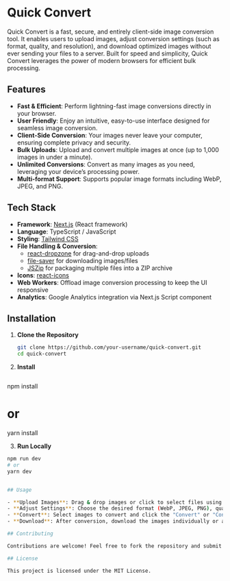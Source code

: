 # Quick Convert

Quick Convert is a fast, secure, and entirely client-side image conversion tool. It enables users to upload images, adjust conversion settings (such as format, quality, and resolution), and download optimized images without ever sending your files to a server. Built for speed and simplicity, Quick Convert leverages the power of modern browsers for efficient bulk processing.

## Features

- **Fast & Efficient**: Perform lightning-fast image conversions directly in your browser.
- **User Friendly**: Enjoy an intuitive, easy-to-use interface designed for seamless image conversion.
- **Client-Side Conversion**: Your images never leave your computer, ensuring complete privacy and security.
- **Bulk Uploads**: Upload and convert multiple images at once (up to 1,000 images in under a minute).
- **Unlimited Conversions**: Convert as many images as you need, leveraging your device’s processing power.
- **Multi-format Support**: Supports popular image formats including WebP, JPEG, and PNG.

## Tech Stack

- **Framework**: [Next.js](https://nextjs.org/) (React framework)
- **Language**: TypeScript / JavaScript
- **Styling**: [Tailwind CSS](https://tailwindcss.com/)
- **File Handling & Conversion**:
  - [react-dropzone](https://github.com/react-dropzone/react-dropzone) for drag-and-drop uploads
  - [file-saver](https://github.com/eligrey/FileSaver.js/) for downloading images/files
  - [JSZip](https://stuk.github.io/jszip/) for packaging multiple files into a ZIP archive
- **Icons**: [react-icons](https://react-icons.github.io/react-icons/)
- **Web Workers**: Offload image conversion processing to keep the UI responsive
- **Analytics**: Google Analytics integration via Next.js Script component

## Installation

1. **Clone the Repository**
   ```bash
   git clone https://github.com/your-username/quick-convert.git
   cd quick-convert

2. **Install**
   ```bash
  npm install
  # or
  yarn install

3. **Run Locally**
  ```bash
  npm run dev
  # or
  yarn dev

  
## Usage

- **Upload Images**: Drag & drop images or click to select files using the interactive dropzone.
- **Adjust Settings**: Choose the desired format (WebP, JPEG, PNG), quality level (High/Medium/Low), and resolution.
- **Convert**: Select images to convert and click the "Convert" or "Convert All" button.
- **Download**: After conversion, download the images individually or as a ZIP archive if multiple images are converted.

## Contributing

Contributions are welcome! Feel free to fork the repository and submit pull requests. For major changes, please open an issue first to discuss what you would like to change.

## License

This project is licensed under the MIT License.



